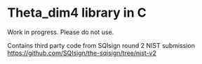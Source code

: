 # Theta_dim4 library in C

Work in progress. Please do not use.

Contains third party code from SQIsign round 2 NIST submission https://github.com/SQIsign/the-sqisign/tree/nist-v2